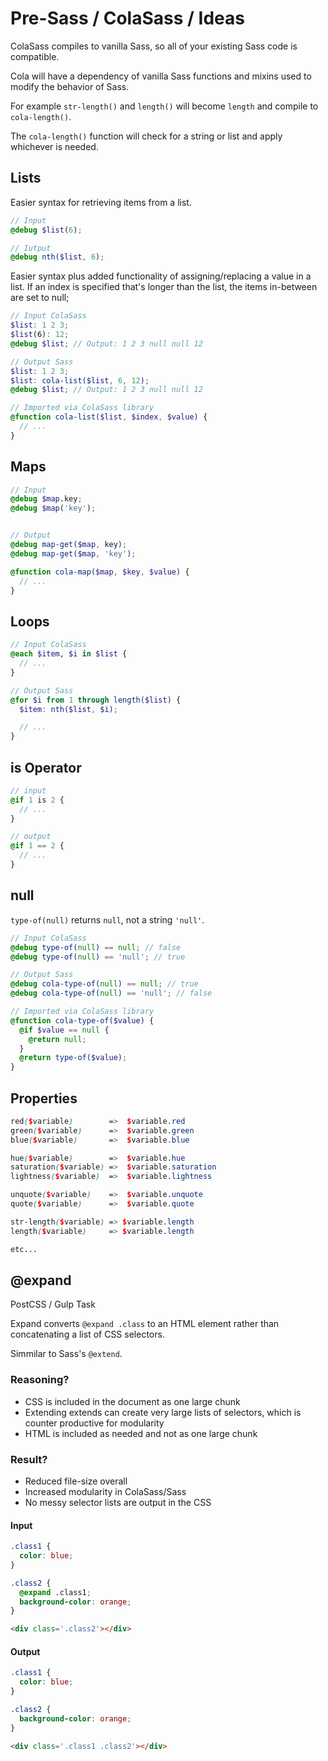# Pre-Sass / ColaSass / Ideas

ColaSass compiles to vanilla Sass, so all of your existing Sass code is compatible.

Cola will have a dependency of vanilla Sass functions and mixins used to modify the behavior of Sass.

For example `str-length()` and `length()` will become `length` and compile to `cola-length()`.

The `cola-length()` function will check for a string or list and apply whichever is needed.

## Lists

Easier syntax for retrieving items from a list.

```scss
// Input
@debug $list(6);

// Iutput
@debug nth($list, 6);
```

Easier syntax plus added functionality of assigning/replacing a value in a list. If an index is specified that's longer than the list, the items in-between are set to null;

```scss
// Input ColaSass
$list: 1 2 3;
$list(6): 12;
@debug $list; // Output: 1 2 3 null null 12

// Output Sass
$list: 1 2 3;
$list: cola-list($list, 6, 12);
@debug $list; // Output: 1 2 3 null null 12

// Imported via ColaSass library
@function cola-list($list, $index, $value) {
  // ...
}
```

## Maps

```scss
// Input
@debug $map.key;
@debug $map('key');


// Output
@debug map-get($map, key);
@debug map-get($map, 'key');

@function cola-map($map, $key, $value) {
  // ...
}
```


## Loops

```scss
// Input ColaSass
@each $item, $i in $list {
  // ...
}

// Output Sass
@for $i from 1 through length($list) {
  $item: nth($list, $i);

  // ...
}
```

## is Operator

```scss
// input
@if 1 is 2 {
  // ...
}

// output
@if 1 == 2 {
  // ...
}
```

## null
`type-of(null)` returns `null`, not a string `'null'`.

```scss
// Input ColaSass
@debug type-of(null) == null; // false
@debug type-of(null) == 'null'; // true

// Output Sass
@debug cola-type-of(null) == null; // true
@debug cola-type-of(null) == 'null'; // false

// Imported via ColaSass library
@function cola-type-of($value) {
  @if $value == null {
    @return null;
  }
  @return type-of($value);
}
```

## Properties

```scss
red($variable)        =>  $variable.red
green($variable)      =>  $variable.green
blue($variable)       =>  $variable.blue

hue($variable)        =>  $variable.hue
saturation($variable) =>  $variable.saturation
lightness($variable)  =>  $variable.lightness

unquote($variable)    =>  $variable.unquote
quote($variable)      =>  $variable.quote

str-length($variable) => $variable.length
length($variable)     => $variable.length

etc...
```

## @expand
PostCSS / Gulp Task

Expand converts `@expand .class` to an HTML element rather than concatenating a list of CSS selectors.

Simmilar to Sass's `@extend`.

### Reasoning?
+ CSS is included in the document as one large chunk
+ Extending extends can create very large lists of selectors, which is counter productive for modularity
+ HTML is included as needed and not as one large chunk

### Result?
+ Reduced file-size overall
+ Increased modularity in ColaSass/Sass
+ No messy selector lists are output in the CSS

#### Input
```css
.class1 {
  color: blue;
}

.class2 {
  @expand .class1;
  background-color: orange;
}
```

```html
<div class='.class2'></div>
```

#### Output
```css
.class1 {
  color: blue;
}

.class2 {
  background-color: orange;
}
```

```html
<div class='.class1 .class2'></div>
```
